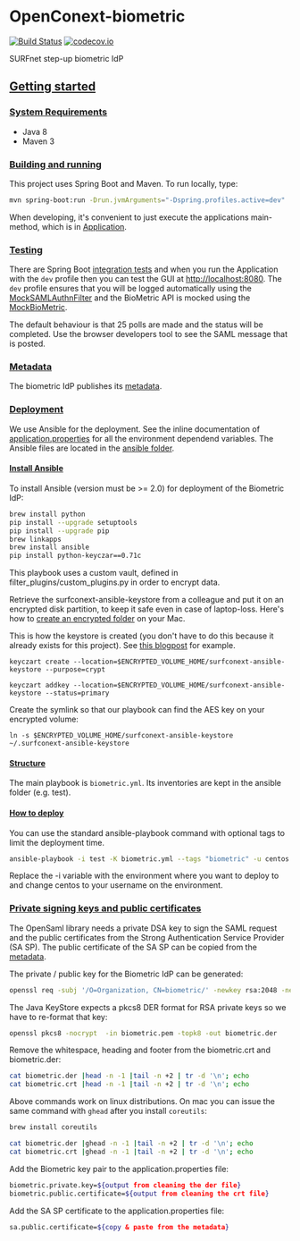 # OpenConext-biometric

[![Build Status](https://travis-ci.org/SURFnet/stepup-biometric.svg)](https://travis-ci.org/SURFnet/stepup-biometric)
[![codecov.io](https://codecov.io/github/SURFnet/stepup-biometric/coverage.svg)](https://codecov.io/github/SURFnet/stepup-biometric)

SURFnet step-up biometric IdP

## [Getting started](#getting-started)

### [System Requirements](#system-requirements)

- Java 8
- Maven 3

### [Building and running](#building-and-running)

This project uses Spring Boot and Maven. To run locally, type:

```bash
mvn spring-boot:run -Drun.jvmArguments="-Dspring.profiles.active=dev"
```

When developing, it's convenient to just execute the applications main-method, which is in [Application](src/main/java/biometric/Application.java).

### [Testing](#testing)

There are Spring Boot [integration tests](https://codecov.io/github/oharsta/OpenConext-biometric-idp) and when you run the Application with the ```dev``` profile
then you can test the GUI at [http://localhost:8080](http://localhost:8080). The ```dev``` profile ensures that you will be logged automatically using the
[MockSAMLAuthnFilter](src/main/java/biometric/saml/mock/MockSAMLAuthnFilter.java) and the BioMetric API is mocked using the [MockBioMetric](src/main/java/biometric/api/mock/MockBioMetric.java).

The default behaviour is that 25 polls are made and the status will be completed. Use the browser developers tool to see the SAML message that is posted.

### [Metadata](#metadata)

The biometric IdP publishes its [metadata](http://localhost:8080/metadata).

### [Deployment](#deployment)

We use Ansible for the deployment. See the inline documentation of [application.properties](src/main/resources/application.properties) for all the environment dependend variables. The
Ansible files are located in the [ansible folder](ansible).

#### [Install Ansible](#install_ansible)

To install Ansible (version must be >= 2.0) for deployment of the Biometric IdP:

```bash
brew install python
pip install --upgrade setuptools
pip install --upgrade pip
brew linkapps
brew install ansible
pip install python-keyczar==0.71c
```

This playbook uses a custom vault, defined in filter_plugins/custom_plugins.py in order to encrypt data.

Retrieve the surfconext-ansible-keystore from a colleague and put it on an encrypted disk partition, to keep it safe even in case of laptop-loss. Here's how to [create an encrypted folder](http://apple.stackexchange.com/questions/129720/how-can-i-encrypt-a-folder-in-os-x-mavericks) on your Mac.

This is how the keystore is created (you don't have to do this because it already exists for this project). See [this blogpost](http://www.saltycrane.com/blog/2011/10/notes-using-keyczar-and-python/) for example.

`keyczart create --location=$ENCRYPTED_VOLUME_HOME/surfconext-ansible-keystore --purpose=crypt`

`keyczart addkey --location=$ENCRYPTED_VOLUME_HOME/surfconext-ansible-keystore --status=primary`

Create the symlink so that our playbook can find the AES key on your encrypted volume:

`ln -s $ENCRYPTED_VOLUME_HOME/surfconext-ansible-keystore ~/.surfconext-ansible-keystore`

#### [Structure](#structure)
The main playbook is `biometric.yml`. Its inventories are kept in the ansible folder (e.g. test).

#### [How to deploy](#how_to_deploy)
You can use the standard ansible-playbook command with optional tags to limit the deployment time.

```bash
ansible-playbook -i test -K biometric.yml --tags "biometric" -u centos
```

Replace the -i variable with the environment where you want to deploy to and change centos to your username on the environment.

### [Private signing keys and public certificates](#signing-keys)

The OpenSaml library needs a private DSA key to sign the SAML request and the public certificates from the Strong Authentication Service Provider (SA SP). The
public certificate of the SA SP can be copied from the [metadata](https://sa-gw.test.surfconext.nl/gssp/tiqr/metadata).

The private / public key for the Biometric IdP can be generated:

```bash
openssl req -subj '/O=Organization, CN=biometric/' -newkey rsa:2048 -new -x509 -days 3652 -nodes -out biometric.crt -keyout biometric.pem
```

The Java KeyStore expects a pkcs8 DER format for RSA private keys so we have to re-format that key:

```bash
openssl pkcs8 -nocrypt  -in biometric.pem -topk8 -out biometric.der
```

Remove the whitespace, heading and footer from the biometric.crt and biometric.der:

```bash
cat biometric.der |head -n -1 |tail -n +2 | tr -d '\n'; echo
cat biometric.crt |head -n -1 |tail -n +2 | tr -d '\n'; echo
```

Above commands work on linux distributions. On mac you can issue the same command with `ghead` after you install `coreutils`:

```bash
brew install coreutils

cat biometric.der |ghead -n -1 |tail -n +2 | tr -d '\n'; echo
cat biometric.crt |ghead -n -1 |tail -n +2 | tr -d '\n'; echo
```

Add the Biometric key pair to the application.properties file:

```bash
biometric.private.key=${output from cleaning the der file}
biometric.public.certificate=${output from cleaning the crt file}
```

Add the SA SP certificate to the application.properties file:

```bash
sa.public.certificate=${copy & paste from the metadata}
```
